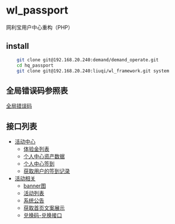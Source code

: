 # wl_passport
网利宝用户中心重构（PHP）

install
-------

```bash
    git clone git@192.168.20.240:demand/demand_operate.git
    cd hq_passport
    git clone git@192.168.20.240:liuqi/wl_framework.git system
```

全局错误码参照表
--------------
[全局错误码](doc/errcode.md)
 
接口列表
-------

- [活动中心](doc/user.md#_3)
    - [体验金列表](doc/user.md#体验金列表)
    - [个人中心资产数据](doc/user.md#个人中心资产数据)
    - [个人中心签到](doc/user.md#个人中心签到)
    - [获取用户的签到记录](doc/user.md#获取用户的签到记录)
- [活动相关](doc/activity.md#_2)
    - [banner图](doc/activity.md#banner图)
    - [活动列表](doc/activity.md#活动列表)
    - [系统公告](doc/activity.md#系统公告)
    - [获取首页文案展示](doc/activity.md#获取首页文案展示)
    - [兑换码-兑换接口](doc/activity.md#兑换码-兑换接口)